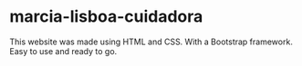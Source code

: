 # marcia-lisboa-cuidadora

This website was made using HTML and CSS. With a Bootstrap framework.  
Easy to use and ready to go.
